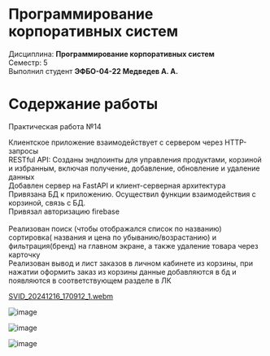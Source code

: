 # Программирование корпоративных систем
Дисциплина: **Программирование корпоративных систем** <br>
Семестр: 5 <br>
Выполнил студент **ЭФБО-04-22 Медведев А. А.** <br>

# Содержание работы

Практическая работа №14

Клиентское приложение взаимодействует с сервером через HTTP-запросы <br>
RESTful API: Созданы эндпоинты для управления продуктами, корзиной и избранным, включая получение, добавление, обновление и удаление данных <br>
Добавлен сервер на FastAPI и клиент-серверная архитектура <br>
Привязана БД к приложению. Осуществил функции взаимодействия с корзиной, связь с БД. <br>
Привязал авторизацию firebase <br>  
Реализован поиск (чтобы отображался список по названию) сортировка( названия и цена по убыванию/возрастанию) и фильтрация(бренд) на главном экране, а также удаление товара через карточку <br>
Реализован вывод и лист заказов в личном кабинете из корзины, при нажатии оформить заказ из корзины данные добавляются в бд и появляются в соответствующем разделе в ЛК <br>


[SVID_20241216_170912_1.webm](https://github.com/user-attachments/assets/17e61af2-51d7-46b2-ab2f-fca63697ca08)


![image](https://github.com/user-attachments/assets/4faada01-898d-4f1b-85d8-0b366f762d66)

![image](https://github.com/user-attachments/assets/71a9ae17-9638-4c81-bc6c-0e29813f393d)

![image](https://github.com/user-attachments/assets/6bb36fea-2c81-4e30-9c4c-c404e1cda8da)


